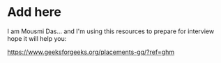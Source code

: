# Add here 

I am Mousmi Das...
and I'm using this resources to prepare for interview hope it will help you:

 https://www.geeksforgeeks.org/placements-gq/?ref=ghm